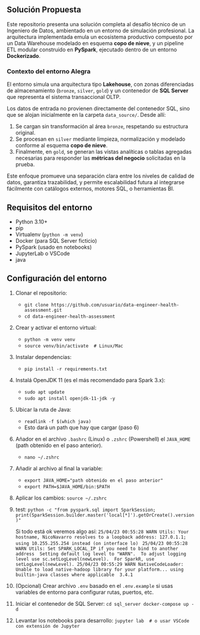 ## Solución Propuesta
Este repositorio presenta una solución completa al desafío técnico de un Ingeniero de Datos, ambientado en un entorno de simulación profesional. La arquitectura implementada emula un ecosistema productivo compuesto por un Data Warehouse modelado en esquema **copo de nieve**, y un pipeline ETL modular construido en **PySpark**, ejecutado dentro de un entorno **Dockerizado**.

### Contexto del entorno Alegra

El entorno simula una arquitectura tipo **Lakehouse**, con zonas diferenciadas de almacenamiento (`bronze`, `silver`, `gold`) y un contenedor de **SQL Server** que representa el sistema transaccional OLTP.

Los datos de entrada no provienen directamente del contenedor SQL, sino que se alojan inicialmente en la carpeta `data_source/`. Desde allí:

1. Se cargan sin transformación al área `bronze`, respetando su estructura original.
2. Se procesan en `silver` mediante limpieza, normalización y modelado conforme al esquema **copo de nieve**.
3. Finalmente, en `gold`, se generan las vistas analíticas o tablas agregadas necesarias para responder las **métricas del negocio** solicitadas en la prueba.

Este enfoque promueve una separación clara entre los niveles de calidad de datos, garantiza trazabilidad, y permite escalabilidad futura al integrarse fácilmente con catálogos externos, motores SQL, o herramientas BI.

## Requisitos del entorno

* Python 3.10+
* pip
* Virtualenv (`python -m venv`)
* Docker (para SQL Server ficticio)
* PySpark (usado en notebooks)
* JupyterLab o VSCode
* java

## Configuración del entorno

1. Clonar el repositorio:

   * `git clone https://github.com/usuario/data-engineer-health-assessment.git`
   * `cd data-engineer-health-assessment`
2. Crear y activar el entorno virtual:

   * `python -m venv venv`
   * `source venv/bin/activate  # Linux/Mac`
3. Instalar dependencias:

   * `pip install -r requirements.txt `
4. Instalá OpenJDK 11 (es el más recomendado para Spark 3.x):

   * `sudo apt update`
   * `sudo apt install openjdk-11-jdk -y`
5. Ubicar la ruta de Java:

   * `readlink -f $(which java)`
   * Esto dará un path que hay que cargar (paso 6)
6. Añador en el archivo `.bashrc` (Linux) o `.zshrc` (Powershell) el `JAVA_HOME` (path obtenido en el paso anterior).

   * `nano ~/.zshrc`
7. Añadir al archivo al final la variable:

   * `export JAVA_HOME="path obtenido en el paso anterior"  `
   * `export PATH=$JAVA_HOME/bin:$PATH `
8. Aplicar los cambios:
   `source ~/.zshrc`
9. test: `python -c "from pyspark.sql import SparkSession; print(SparkSession.builder.master('local[*]').getOrCreate().version)"`

   Si todo está ok veremos algo así:
   `25/04/23 00:55:28 WARN Utils: Your hostname, NicoNavarro resolves to a loopback address: 127.0.1.1; using 10.255.255.254 instead (on interface lo) `
   `25/04/23 00:55:28 WARN Utils: Set SPARK_LOCAL_IP if you need to bind to another address  Setting default log level to "WARN".  To adjust logging level use sc.setLogLevel(newLevel).  For SparkR, use setLogLevel(newLevel). 25/04/23 00:55:29 WARN NativeCodeLoader: Unable to load native-hadoop library for your platform... using builtin-java classes where applicable  3.4.1`
10. (Opcional) Crear archivo `.env` basado en el `.env.example` si usas variables de entorno para configurar rutas, puertos, etc.
11. Iniciar el contenedor de SQL Server:
    `cd sql_server docker-compose up -d`
12. Levantar los notebooks para desarrollo:
    `jupyter lab  # o usar VSCode con extensión de Jupyter`
